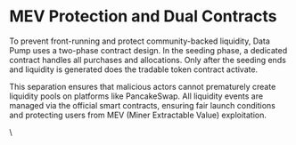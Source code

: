 # MEV Protection and Dual Contracts

To prevent front-running and protect community-backed liquidity, Data Pump uses a two-phase contract design. In the seeding phase, a dedicated contract handles all purchases and allocations. Only after the seeding ends and liquidity is generated does the tradable token contract activate.

This separation ensures that malicious actors cannot prematurely create liquidity pools on platforms like PancakeSwap. All liquidity events are managed via the official smart contracts, ensuring fair launch conditions and protecting users from MEV (Miner Extractable Value) exploitation.

\
